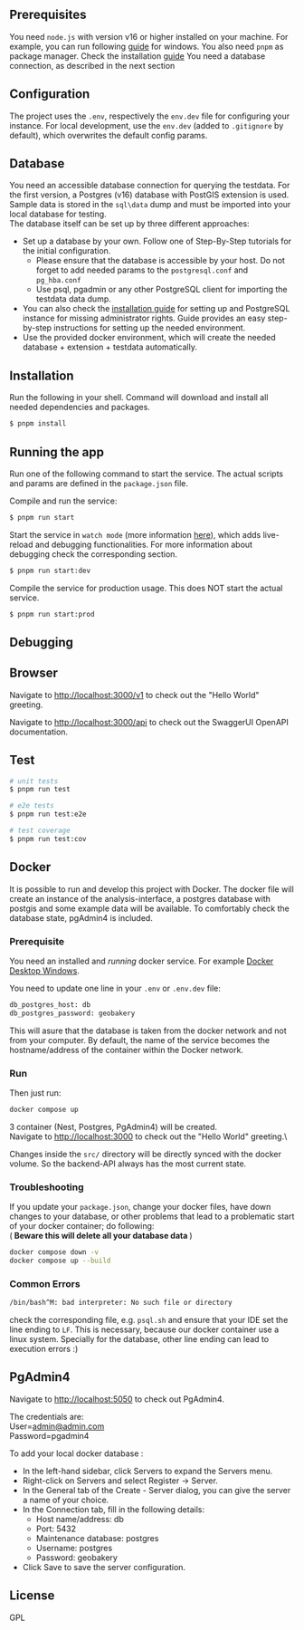 ## Prerequisites
You need `node.js` with version v16 or higher installed on your machine.
For example, you can run following [guide](https://learn.microsoft.com/de-de/windows/dev-environment/javascript/nodejs-on-windows) for windows.
You also need `pnpm` as package manager. Check the installation [guide](https://pnpm.io/installation)
You need a database connection, as described in the next section

## Configuration
The project uses the `.env`, respectively the `env.dev` file for configuring your instance. For local development, use the `env.dev` (added to `.gitignore` by default), which overwrites the default config params.

## Database
You need an accessible database connection for querying the testdata. For the first version, a Postgres (v16) database with PostGIS extension is used. Sample data is stored in the `sql\data` dump and must be imported into your local database for testing.   
The database itself can be set up by three different approaches:
* Set up a database by your own. Follow one of Step-By-Step tutorials for the initial configuration. 
  * Please ensure that the database is accessible by your host. Do not forget to add needed params to the `postgresql.conf` and `pg_hba.conf`
  * Use psql, pgadmin or any other PostgreSQL client for importing the testdata data dump.
* You can also check the [installation guide](/documentation/postgresql-without-install.md) for setting up and PostgreSQL instance for missing administrator rights. Guide provides an easy step-by-step instructions for setting up the needed environment.
* Use the provided docker environment, which will create the needed database + extension + testdata automatically.

## Installation
Run the following in your shell. Command will download and install all needed dependencies and packages.

```bash
$ pnpm install
```

## Running the app
Run one of the following command to start the service.  The actual scripts and params are defined in the `package.json` file.

Compile and run the service:
```bash
$ pnpm run start
```
Start the service in ``watch mode`` (more information [here](https://docs.nestjs.com/cli/usages#nest-start)), which adds live-reload and debugging  functionalities. For more information about debugging check the corresponding section.
```bash
$ pnpm run start:dev
```

Compile the service for production usage. This does NOT start the actual service.
```bash
$ pnpm run start:prod
```

## Debugging


## Browser
Navigate to [http://localhost:3000/v1](localhost:3000/v1) to check out the "Hello World" greeting.

Navigate to [http://localhost:3000/api](localhost:3000/api) to check out the SwaggerUI OpenAPI documentation.

## Test

```bash
# unit tests
$ pnpm run test

# e2e tests
$ pnpm run test:e2e

# test coverage
$ pnpm run test:cov
```

## Docker
It is possible to run and develop this project with Docker. The docker file will create an instance of the analysis-interface,
a postgres database with postgis and some example data will be available. To comfortably check the database state, pgAdmin4 is included.

### Prerequisite
You need an installed and *running* docker service. For example [Docker Desktop Windows](https://docs.docker.com/desktop/install/windows-install/).

You need to update one line in your `.env` or `.env.dev` file:
```bash
db_postgres_host: db
db_postgres_password: geobakery
```
This will asure that the database is taken from the docker network and not from your computer. By default, the name of the service becomes the hostname/address of the container within the Docker network.

### Run
Then just run:
```bash
docker compose up
```

3 container (Nest, Postgres, PgAdmin4) will be created. \
Navigate to [http://localhost:3000](localhost:3000) to check out the "Hello World" greeting.\

Changes inside the `src/` directory will be directly synced with the docker volume. So the backend-API always has the most current state.

### Troubleshooting
If you update your `package.json`, change your docker files, have down changes to your database, or other problems that lead to a problematic
start of your docker container; do following: \
(<b> Beware this will delete all your database data </b>)

```bash
docker compose down -v
docker compose up --build
```

### Common Errors

```bash
/bin/bash^M: bad interpreter: No such file or directory
```
check the corresponding file, e.g. `psql.sh` and ensure that your IDE set the line ending to `LF`. This is necessary, because our docker container use
a linux system. Specially for the database, other line ending can lead to execution errors :)

## PgAdmin4
Navigate to [http://localhost:5050](localhost:5050) to check out PgAdmin4.

The credentials are:\
User=admin@admin.com\
Password=pgadmin4

To add your local docker database :

- In the left-hand sidebar, click Servers to expand the Servers menu.
- Right-click on Servers and select Register -> Server.
- In the General tab of the Create - Server dialog, you can give the server a name of your choice.
- In the Connection tab, fill in the following details:
  - Host name/address: db
  - Port: 5432
  - Maintenance database: postgres
  - Username: postgres
  - Password: geobakery
- Click Save to save the server configuration.

## License
GPL 
